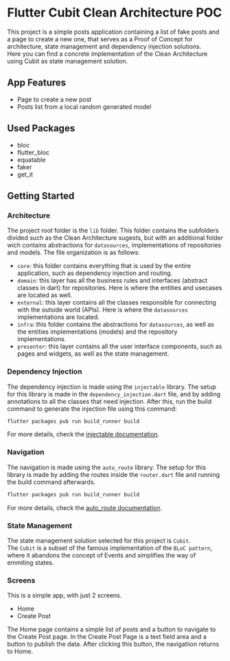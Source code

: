 # Flutter Cubit Clean Architecture POC

This project is a simple posts application containing a list of fake posts and a page to create a new one, that serves as a Proof of Concept for architecture, state management and dependency injection solutions.\
Here you can find a concrete implementation of the Clean Architecture using Cubit as state management solution.

## App Features

- Page to create a new post
- Posts list from a local random generated model

## Used Packages

- bloc
- flutter_bloc
- equatable
- faker
- get_it

## Getting Started

### Architecture

The project root folder is the `lib` folder. This folder contains the subfolders divided such as the Clean Architecture sugests, but with an additional folder wich contains abstractions for `datasources`, implementations of repositories and models.
The file organization is as follows:

- `core`: this folder contains everything that is used by the entire application, such as dependency injection and routing.
- `domain`: this layer has all the business rules and interfaces (abstract classes in dart) for repositories. Here is where the entities and usecases are located as well.
- `external`: this layer contains all the classes responsible for connecting with the outside world (APIs). Here is where the `datasources` implementations are located.
- `infra`: this folder contains the abstractions for `datasources`, as well as the entities implementations (models) and the repository implementations.
- `presenter`: this layer contains all the user interface components, such as pages and widgets, as well as the state management.

### Dependency Injection

The dependency injection is made using the `injectable` library. The setup for this library is made in the `dependency_injection.dart` file, and by adding annotations to all the classes that need injection. After this, run the build command to generate the injection file using this command:

```dart
flutter packages pub run build_runner build  
```

For more details, check the [injectable documentation](https://pub.dev/packages/injectable).

### Navigation

The navigation is made using the `auto_route` library. The setup for this library is made by adding the routes inside the `router.dart` file and running the build command afterwards.

```dart
flutter packages pub run build_runner build  
```

For more details, check the [auto_route documentation](https://pub.dev/packages/auto_route).

### State Management

The state management solution selected for this project is `Cubit`.\
The `Cubit` is a subset of the famous implementation of the `BLoC pattern`, where it abandons the concept of Events and simplifies the way of emmiting states.

### Screens

This is a simple app, with just 2 screens.

- Home
- Create Post

The Home page contains a simple list of posts and a button to navigate to the Create Post page. In the Create Post Page is a text field area and a button to publish the data. After clicking this button, the navigatiion returns to Home.
